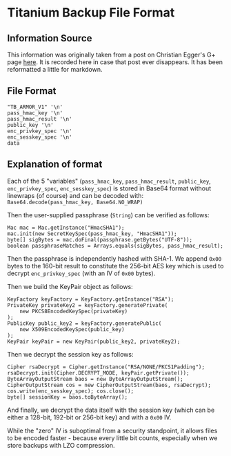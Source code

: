 # Titanium Backup File Format

## Information Source

This information was originally taken from a post on Christian Egger's G+ page
[here](https://plus.google.com/101760059763010172705/posts/MQBmYhKDex5).
It is recorded here in case that post ever disappears. It has been reformatted
a little for markdown.

## File Format

```
"TB_ARMOR_V1" '\n'
pass_hmac_key '\n'
pass_hmac_result '\n'
public_key '\n'
enc_privkey_spec '\n'
enc_sesskey_spec '\n'
data
```

## Explanation of format

Each of the 5 "variables" (`pass_hmac_key`, `pass_hmac_result`,
`public_key`, `enc_privkey_spec`, `enc_sesskey_spec`) is stored in
Base64 format without linewraps (of course) and can be decoded with:
`Base64.decode(pass_hmac_key, Base64.NO_WRAP)`

Then the user-supplied passphrase (`String`) can be verified as follows:

```
Mac mac = Mac.getInstance("HmacSHA1");
mac.init(new SecretKeySpec(pass_hmac_key, "HmacSHA1"));
byte[] sigBytes = mac.doFinal(passphrase.getBytes("UTF-8"));
boolean passphraseMatches = Arrays.equals(sigBytes, pass_hmac_result);
```

Then the passphrase is independently hashed with SHA-1. We append `0x00` bytes
to the 160-bit result to constitute the 256-bit AES key which is used to
decrypt `enc_privkey_spec` (with an IV of `0x00` bytes).

Then we build the KeyPair object as follows:

```
KeyFactory keyFactory = KeyFactory.getInstance("RSA");
PrivateKey privateKey2 = keyFactory.generatePrivate(
    new PKCS8EncodedKeySpec(privateKey)
);
PublicKey public_key2 = keyFactory.generatePublic(
    new X509EncodedKeySpec(public_key)
);
KeyPair keyPair = new KeyPair(public_key2, privateKey2);
```

Then we decrypt the session key as follows:

```
Cipher rsaDecrypt = Cipher.getInstance("RSA/NONE/PKCS1Padding");
rsaDecrypt.init(Cipher.DECRYPT_MODE, keyPair.getPrivate());
ByteArrayOutputStream baos = new ByteArrayOutputStream();
CipherOutputStream cos = new CipherOutputStream(baos, rsaDecrypt);
cos.write(enc_sesskey_spec); cos.close();
byte[] sessionKey = baos.toByteArray();
```

And finally, we decrypt the data itself with the session key (which can be
either a 128-bit, 192-bit or 256-bit key) and with a `0x00` IV.

While the "zero" IV is suboptimal from a security standpoint, it allows
files to be encoded faster - because every little bit counts, especially
when we store backups with LZO compression.
